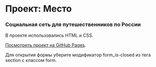 # Проект: Место

### Социальная сеть для путешественников по России

В проекте использовались HTML и CSS.

[Посмотреть проект на GitHub Pages](https://lebedevmv.github.io/mesto-project/).

Для открытия формы уберите модификатор form_is-closed из тега section с классом form.
